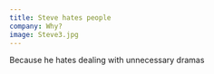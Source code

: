 ```yaml
---
title: Steve hates people
company: Why?
image: Steve3.jpg
---
```

Because he hates dealing with unnecessary dramas

